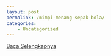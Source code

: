 ```yaml
---
layout: post
permalink: /mimpi-menang-sepak-bola/
categories:
    - Uncategorized
---
```


[Baca Selengkapnya](/05)
